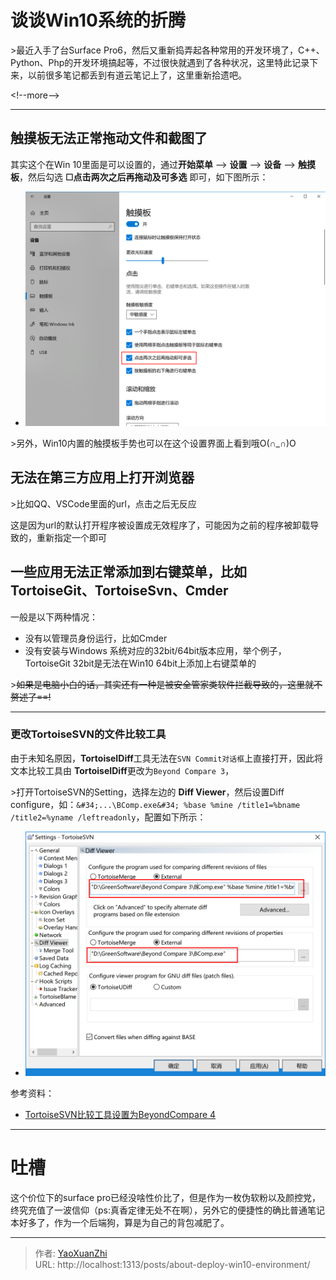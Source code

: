 # 谈谈Win10系统的折腾


&gt;最近入手了台Surface Pro6，然后又重新捣弄起各种常用的开发环境了，C&#43;&#43;、Python、Php的开发环境搞起等，不过很快就遇到了各种状况，这里特此记录下来，以前很多笔记都丢到有道云笔记上了，这里重新拾遗吧。

&lt;!--more--&gt;

---

## 触摸板无法正常拖动文件和截图了
其实这个在Win 10里面是可以设置的，通过**开始菜单**  --&gt; **设置** --&gt; **设备** --&gt; **触摸板**，然后勾选 **☐点击两次之后再拖动及可多选** 即可，如下图所示：
 - ![](/assets/2019-05-08/1557245985050.png)

&gt;另外，Win10内置的触摸板手势也可以在这个设置界面上看到哦O(∩_∩)O

## 无法在第三方应用上打开浏览器
&gt;比如QQ、VSCode里面的url，点击之后无反应

这是因为url的默认打开程序被设置成无效程序了，可能因为之前的程序被卸载导致的，重新指定一个即可

## 一些应用无法正常添加到右键菜单，比如TortoiseGit、TortoiseSvn、Cmder
一般是以下两种情况：
 - 没有以管理员身份运行，比如Cmder
 - 没有安装与Windows 系统对应的32bit/64bit版本应用，举个例子，TortoiseGit 32bit是无法在Win10 64bit上添加上右键菜单的

&gt;~~如果是电脑小白的话，其实还有一种是被安全管家类软件拦截导致的，这里就不赘述了==!~~

---

### 更改TortoiseSVN的文件比较工具
由于未知名原因，**TortoiseIDiff**工具无法在`SVN Commit对话框`上直接打开，因此将文本比较工具由 **TortoiseIDiff**更改为`Beyond Compare 3`，

&gt;打开TortoiseSVN的Setting，选择左边的 **Diff Viewer**，然后设置Diff configure，如：`&#34;...\BComp.exe&#34; %base %mine /title1=%bname /title2=%yname /leftreadonly`，配置如下所示：
 - ![](/assets/2019-05-08/1557671439648.png)

参考资料：
 - [TortoiseSVN比较工具设置为BeyondCompare 4](https://www.cnblogs.com/linlf03/p/6923519.html)

---

# 吐槽
这个价位下的surface pro已经没啥性价比了，但是作为一枚伪软粉以及颜控党，终究充值了一波信仰（ps:真香定律无处不在啊），另外它的便捷性的确比普通笔记本好多了，作为一个后端狗，算是为自己的背包减肥了。


---

> 作者: [YaoXuanZhi](https://github.com/YaoXuanZhi)  
> URL: http://localhost:1313/posts/about-deploy-win10-environment/  

